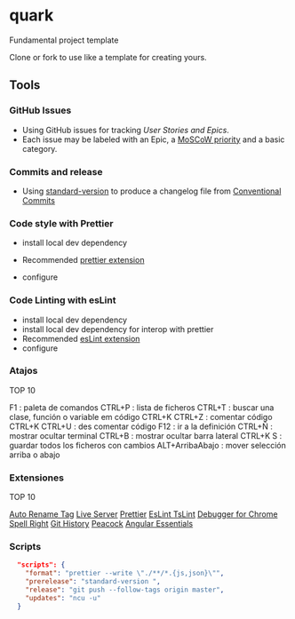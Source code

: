 # quark
Fundamental project template

Clone or fork to use like a template for creating yours.

## Tools

### GitHub Issues

- Using GitHub issues for tracking _User Stories and Epics_.
- Each issue may be labeled with an Epic, a [MoSCoW priority](https://en.wikipedia.org/wiki/MoSCoW_method) and a basic category.


### Commits and release

- Using [standard-version](https://www.npmjs.com/package/standard-version) to produce a changelog file from [Conventional Commits](https://www.conventionalcommits.org/en/v1.0.0/)

### Code style with Prettier

- install local dev dependency

- Recommended [prettier extension](https://github.com/prettier/prettier-vscode)

- configure

### Code Linting with esLint

- install local dev dependency
- install local dev dependency for interop with prettier
- Recommended [esLint extension](https://marketplace.visualstudio.com/items?itemName=dbaeumer.vscode-eslint)
- configure

### Atajos

TOP 10

F1 : paleta de comandos
CTRL+P : lista de ficheros
CTRL+T : buscar una clase, función o variable em código
CTRL+K CTRL+Z : comentar código
CTRL+K CTRL+U : des comentar código
F12 : ir a la definición
CTRL+Ñ : mostrar ocultar terminal
CTRL+B : mostrar ocultar barra lateral
CTRL+K S : guardar todos los ficheros con cambios
ALT+ArribaAbajo : mover selección arriba o abajo

### Extensiones

TOP 10

[Auto Rename Tag](https://marketplace.visualstudio.com/items?itemName=formulahendry.auto-rename-tag)
[Live Server](https://marketplace.visualstudio.com/items?itemName=ritwickdey.LiveServer)
[Prettier](https://github.com/prettier/prettier-vscode)
[EsLint ](https://marketplace.visualstudio.com/items?itemName=dbaeumer.vscode-eslint)
[TsLint](https://marketplace.visualstudio.com/items?itemName=ms-vscode.vscode-typescript-tslint-plugin)
[Debugger for Chrome](https://marketplace.visualstudio.com/items?itemName=msjsdiag.debugger-for-chrome)
[Spell Right](https://marketplace.visualstudio.com/items?itemName=ban.spellright)
[Git History](https://marketplace.visualstudio.com/items?itemName=donjayamanne.githistory)
[Peacock](https://marketplace.visualstudio.com/items?itemName=johnpapa.vscode-peacock)
[Angular Essentials](https://marketplace.visualstudio.com/items?itemName=johnpapa.angular-essentials)

### Scripts

```json
  "scripts": {
    "format": "prettier --write \"./**/*.{js,json}\"",
    "prerelease": "standard-version ",
    "release": "git push --follow-tags origin master",
    "updates": "ncu -u"
  }
```

